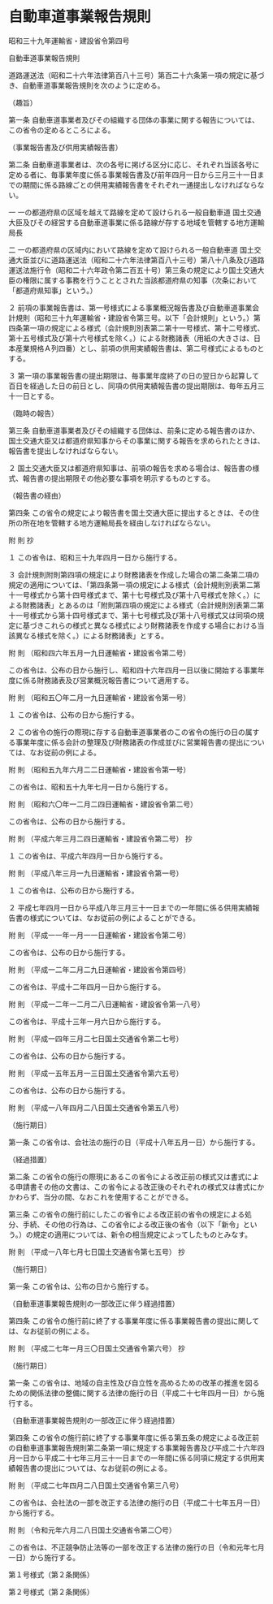 # 自動車道事業報告規則

昭和三十九年運輸省・建設省令第四号

自動車道事業報告規則

道路運送法（昭和二十六年法律第百八十三号）第百二十六条第一項の規定に基づき、自動車道事業報告規則を次のように定める。

（趣旨）

第一条 自動車道事業者及びその組織する団体の事業に関する報告については、この省令の定めるところによる。

（事業報告書及び供用実績報告書）

第二条 自動車道事業者は、次の各号に掲げる区分に応じ、それぞれ当該各号に定める者に、毎事業年度に係る事業報告書及び前年四月一日から三月三十一日までの期間に係る路線ごとの供用実績報告書をそれぞれ一通提出しなければならない。

一 一の都道府県の区域を越えて路線を定めて設けられる一般自動車道 国土交通大臣及びその経営する自動車道事業に係る路線が存する地域を管轄する地方運輸局長

二 一の都道府県の区域内において路線を定めて設けられる一般自動車道 国土交通大臣並びに道路運送法（昭和二十六年法律第百八十三号）第八十八条及び道路運送法施行令（昭和二十六年政令第二百五十号）第三条の規定により国土交通大臣の権限に属する事務を行うこととされた当該都道府県の知事（次条において「都道府県知事」という。）

２ 前項の事業報告書は、第一号様式による事業概況報告書及び自動車道事業会計規則（昭和三十九年運輸省・建設省令第三号。以下「会計規則」という。）第四条第一項の規定による様式（会計規則別表第二第十一号様式、第十二号様式、第十五号様式及び第十六号様式を除く。）による財務諸表（用紙の大きさは、日本産業規格Ａ列四番）とし、前項の供用実績報告書は、第二号様式によるものとする。

３ 第一項の事業報告書の提出期限は、毎事業年度終了の日の翌日から起算して百日を経過した日の前日とし、同項の供用実績報告書の提出期限は、毎年五月三十一日とする。

（臨時の報告）

第三条 自動車道事業者及びその組織する団体は、前条に定める報告書のほか、国土交通大臣又は都道府県知事からその事業に関する報告を求められたときは、報告書を提出しなければならない。

２ 国土交通大臣又は都道府県知事は、前項の報告を求める場合は、報告書の様式、報告書の提出期限その他必要な事項を明示するものとする。

（報告書の経由）

第四条 この省令の規定により報告書を国土交通大臣に提出するときは、その住所の所在地を管轄する地方運輸局長を経由しなければならない。

附 則 抄

１ この省令は、昭和三十九年四月一日から施行する。

３ 会計規則附則第四項の規定により財務諸表を作成した場合の第二条第二項の規定の適用については、「第四条第一項の規定による様式（会計規則別表第二第十一号様式から第十四号様式まで、第十七号様式及び第十八号様式を除く。）による財務諸表」とあるのは「附則第四項の規定による様式（会計規則別表第二第十一号様式から第十四号様式まで、第十七号様式及び第十八号様式又は同項の規定に基づきこれらの様式と異なる様式により財務諸表を作成する場合における当該異なる様式を除く。）による財務諸表」とする。

附 則 （昭和四六年五月一九日運輸省・建設省令第二号）

この省令は、公布の日から施行し、昭和四十六年四月一日以後に開始する事業年度に係る財務諸表及び営業概況報告書について適用する。

附 則 （昭和五〇年二月一九日運輸省・建設省令第一号）

１ この省令は、公布の日から施行する。

２ この省令の施行の際現に存する自動車道事業者のこの省令の施行の日の属する事業年度に係る会計の整理及び財務諸表の作成並びに営業報告書の提出については、なお従前の例による。

附 則 （昭和五九年六月二二日運輸省・建設省令第一号）

この省令は、昭和五十九年七月一日から施行する。

附 則 （昭和六〇年一二月二四日運輸省・建設省令第二号）

この省令は、公布の日から施行する。

附 則 （平成六年三月二四日運輸省・建設省令第二号） 抄

１ この省令は、平成六年四月一日から施行する。

附 則 （平成八年三月一九日運輸省・建設省令第一号）

１ この省令は、公布の日から施行する。

２ 平成七年四月一日から平成八年三月三十一日までの一年間に係る供用実績報告書の様式については、なお従前の例によることができる。

附 則 （平成一一年一月一一日運輸省・建設省令第二号）

この省令は、公布の日から施行する。

附 則 （平成一二年二月二九日運輸省・建設省令第四号）

この省令は、平成十二年四月一日から施行する。

附 則 （平成一二年一二月二八日運輸省・建設省令第一八号）

この省令は、平成十三年一月六日から施行する。

附 則 （平成一四年三月二七日国土交通省令第二七号）

この省令は、公布の日から施行する。

附 則 （平成一五年五月一三日国土交通省令第六五号）

この省令は、公布の日から施行する。

附 則 （平成一八年四月二八日国土交通省令第五八号）

（施行期日）

第一条 この省令は、会社法の施行の日（平成十八年五月一日）から施行する。

（経過措置）

第二条 この省令の施行の際現にあるこの省令による改正前の様式又は書式による申請書その他の文書は、この省令による改正後のそれぞれの様式又は書式にかかわらず、当分の間、なおこれを使用することができる。

第三条 この省令の施行前にしたこの省令による改正前の省令の規定による処分、手続、その他の行為は、この省令による改正後の省令（以下「新令」という。）の規定の適用については、新令の相当規定によってしたものとみなす。

附 則 （平成一八年七月七日国土交通省令第七五号） 抄

（施行期日）

第一条 この省令は、公布の日から施行する。

（自動車道事業報告規則の一部改正に伴う経過措置）

第四条 この省令の施行前に終了する事業年度に係る事業報告書の提出に関しては、なお従前の例による。

附 則 （平成二七年一月三〇日国土交通省令第六号） 抄

（施行期日）

第一条 この省令は、地域の自主性及び自立性を高めるための改革の推進を図るための関係法律の整備に関する法律の施行の日（平成二十七年四月一日）から施行する。

（自動車道事業報告規則の一部改正に伴う経過措置）

第四条 この省令の施行前に終了する事業年度に係る第五条の規定による改正前の自動車道事業報告規則第二条第一項に規定する事業報告書及び平成二十六年四月一日から平成二十七年三月三十一日までの一年間に係る同項に規定する供用実績報告書の提出については、なお従前の例による。

附 則 （平成二七年四月二八日国土交通省令第三八号）

この省令は、会社法の一部を改正する法律の施行の日（平成二十七年五月一日）から施行する。

附 則 （令和元年六月二八日国土交通省令第二〇号）

この省令は、不正競争防止法等の一部を改正する法律の施行の日（令和元年七月一日）から施行する。

第１号様式（第２条関係）

[](/./pict/S39F03902005004_1910241610_001.pdf)

第２号様式（第２条関係）

[](/./pict/S39F03902005004_1910241610_002.pdf)
